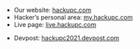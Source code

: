 - Our website: [hackupc.com](https://hackupc.com/)
- Hacker’s personal area: [my.hackupc.com](https://my.hackupc.com)
- Live page: [live.hackupc.com](https://live.hackupc.com)
<!--- Slack: [hackupc2019.slack.com](https://hackupc2019.slack.com) -->
- Devpost: [hackupc2021.devpost.com](https://hackupc2021.devpost.com)
<!-- - Mentor app: Web application coming soon -->
